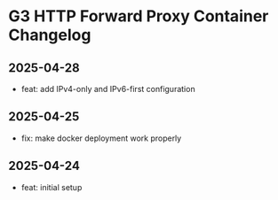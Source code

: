 # G3 HTTP Forward Proxy Container Changelog

## 2025-04-28

- feat: add IPv4-only and IPv6-first configuration

## 2025-04-25

- fix: make docker deployment work properly

## 2025-04-24

- feat: initial setup
